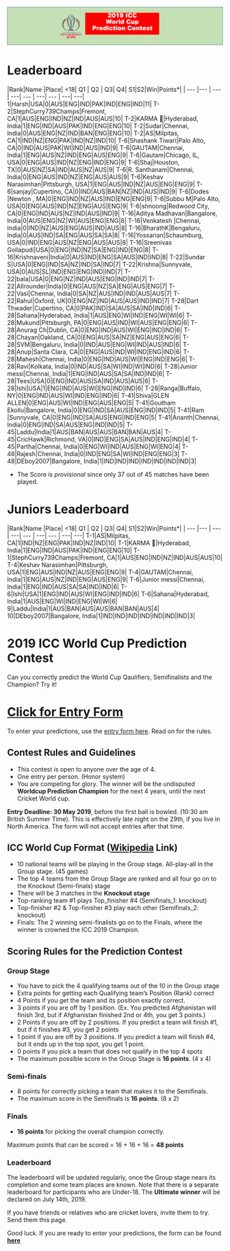 ![Logo](images/ICCWCPP.png)

# Leaderboard

|Rank|Name |Place| <18| Q1 | Q2 | Q3| Q4| S1|S2|Win|Points*|
| --- |--- | --- | ---| --- | ---| --- | ---| ---|
1|Harsh|USA|0|AUS|ENG|IND|PAK|IND|ENG|IND|11|
T-2|StephCurry739Champs|Fremont, CA|1|AUS|ENG|IND|NZ|IND|AUS|AUS|10|
T-2|KARMA 🦄|Hyderabad, India|1|ENG|IND|AUS|PAK|IND|ENG|ENG|10|
T-2|Sudar|Chennai, India|0|AUS|ENG|NZ|IND|BAN|ENG|ENG|10|
T-2|AS|Milpitas, CA|1|IND|NZ|ENG|PAK|IND|NZ|IND|10|
T-6|Shashank Tiwari|Palo Alto, CA|0|IND|AUS|PAK|WI|IND|AUS|IND|9|
T-6|GAUTAM|Chennai, India|1|ENG|AUS|NZ|IND|ENG|AUS|ENG|9|
T-6|Gautam|Chicago, IL, USA|0|ENG|AUS|IND|NZ|ENG|IND|ENG|9|
T-6|Shaj|Houston, TX|0|AUS|NZ|SA|IND|AUS|NZ|AUS|9|
T-6|R. Santhanam|Chennai, India|0|ENG|AUS|IND|NZ|ENG|AUS|AUS|9|
T-6|Keshav Narasimhan|Pittsburgh, USA|1|ENG|AUS|IND|NZ|AUS|ENG|ENG|9|
T-6|sanjay|Cupertino, CA|0|IND|AUS|BAN|NZ|IND|AUS|IND|9|
T-6|Dodes |Newton , MA|0|ENG|IND|NZ|AUS|IND|ENG|ENG|9|
T-6|Subbu M|Palo Alto, USA|0|ENG|AUS|IND|NZ|ENG|AUS|ENG|9|
T-6|shnoong|Redwood City, CA|0|ENG|IND|AUS|NZ|IND|AUS|IND|9|
T-16|Aditya Madhavan|Bangalore, India|0|AUS|ENG|NZ|WI|AUS|ENG|ENG|8|
T-16|Venkatesh |Chennai, India|0|IND|NZ|AUS|ENG|AUS|IND|AUS|8|
T-16|BharathK|Bengaluru, India|0|AUS|IND|SA|ENG|AUS|SA|SA|8|
T-16|Yossarian|Schaumburg, USA|0|IND|ENG|AUS|NZ|ENG|AUS|AUS|8|
T-16|Sreenivas Gollapudi|USA|0|ENG|IND|NZ|SA|ENG|IND|ENG|8|
T-16|Krishnaveni|India|0|AUS|IND|ENG|SA|AUS|IND|IND|8|
T-22|Sundar S|USA|0|ENG|IND|SA|NZ|IND|SA|IND|7|
T-22|Krishna|Sunnyvale, USA|0|AUS|SL|IND|ENG|ENG|IND|IND|7|
T-22|bala|USA|0|ENG|NZ|IND|AUS|ENG|IND|IND|7|
T-22|Allrounder|India|0|ENG|AUS|NZ|SA|ENG|AUS|ENG|7|
T-22|Vasi|Chennai, India|0|SA|NZ|AUS|IND|IND|AUS|AUS|7|
T-22|Rahul|Oxford, UK|0|ENG|NZ|IND|AUS|AUS|IND|IND|7|
T-28|Dart Thwader|Cupertino, CA|0|PAK|IND|SA|AUS|SA|IND|IND|6|
T-28|Sahana|Hyderabad, India|1|AUS|ENG|WI|IND|ENG|WI|WI|6|
T-28|Mukund|Pittsburgh, PA|0|ENG|AUS|IND|WI|AUS|ENG|ENG|6|
T-28|Anurag Ch|Dublin, CA|0|ENG|IND|AUS|WI|ENG|IND|IND|6|
T-28|Chayan|Oakland, CA|0|ENG|AUS|SA|NZ|ENG|AUS|ENG|6|
T-28|SVM|Bengaluru, India|0|IND|AUS|ENG|WI|IND|AUS|IND|6|
T-28|Anup|Santa Clara, CA|0|ENG|AUS|IND|WI|IND|ENG|IND|6|
T-28|Mahesh|Chennai, India|0|ENG|IND|AUS|WI|ENG|IND|ENG|6|
T-28|Ravi|Kolkata, India|0|IND|AUS|SA|WI|IND|WI|IND|6|
T-28|Junior messi|Chennai, India|1|ENG|IND|AUS|SA|SA|IND|IND|6|
T-28|Tees|USA|0|ENG|IND|AUS|SA|IND|AUS|AUS|6|
T-28|Ishi|USA|1|ENG|IND|AUS|WI|ENG|IND|IND|6|
T-28|Ranga|Buffalo, NY|0|ENG|IND|AUS|WI|IND|ENG|IND|6|
T-41|Shiva|GLEN ALLEN|0|ENG|AUS|WI|IND|ENG|AUS|ENG|5|
T-41|Goutham Ekollu|Bangalore, India|0|ENG|IND|SA|AUS|ENG|IND|IND|5|
T-41|Ram |Sunnyvale, CA|0|ENG|IND|SA|AUS|ENG|IND|ENG|5|
T-41|Ananth|Chennai, India|0|ENG|IND|SA|AUS|ENG|IND|IND|5|
T-45|Laddu|India|1|AUS|BAN|AUS|AUS|BAN|BAN|AUS|4|
T-45|CricHawk|Richmond, VA|0|IND|ENG|SA|AUS|IND|ENG|IND|4|
T-45|Partha|Chennai, India|0|ENG|WI|IND|AUS|ENG|WI|ENG|4|
T-48|Rajesh|Chennai, India|0|IND|ENG|SA|WI|IND|ENG|ENG|3|
T-48|DEboy2007|Bangalore, India|1|IND|IND|IND|IND|IND|IND|IND|3|

* The Score is *provisional* since only 37 out of 45 matches have been played.

# Juniors Leaderboard

|Rank|Name |Place| <18| Q1 | Q2 | Q3| Q4| S1|S2|Win|Points*|
| --- |--- | --- | ---| --- | ---| --- | ---| ---|
T-1|AS|Milpitas, CA|1|IND|NZ|ENG|PAK|IND|NZ|IND|10|
T-1|KARMA 🦄|Hyderabad, India|1|ENG|IND|AUS|PAK|IND|ENG|ENG|10|
T-1|StephCurry739Champs|Fremont, CA|1|AUS|ENG|IND|NZ|IND|AUS|AUS|10|
T-4|Keshav Narasimhan|Pittsburgh, USA|1|ENG|AUS|IND|NZ|AUS|ENG|ENG|9|
T-4|GAUTAM|Chennai, India|1|ENG|AUS|NZ|IND|ENG|AUS|ENG|9|
T-6|Junior messi|Chennai, India|1|ENG|IND|AUS|SA|SA|IND|IND|6|
T-6|Ishi|USA|1|ENG|IND|AUS|WI|ENG|IND|IND|6|
T-6|Sahana|Hyderabad, India|1|AUS|ENG|WI|IND|ENG|WI|WI|6|
9|Laddu|India|1|AUS|BAN|AUS|AUS|BAN|BAN|AUS|4|
10|DEboy2007|Bangalore, India|1|IND|IND|IND|IND|IND|IND|IND|3|


# 2019 ICC World Cup Prediction Contest

Can you correctly predict the World Cup Qaulifiers, Semifinalists and the Champion? Try it!

# [Click for Entry Form](http://bit.ly/2019_icc_worldcup_predictions)
To enter your predictions, use the [entry form here](http://bit.ly/2019_icc_worldcup_predictions). Read on for the rules.


## Contest Rules and Guidelines
- This contest is open to anyone over the age of 4.
- One entry per person. (Honor system)
- You are competing for glory. The winner will be the undisputed **Worldcup Prediction Champion** for the next 4 years, until the next Cricket World cup.

**Entry Deadline: 30 May 2019**, before the first ball is bowled. (10:30 am British Summer Time). This is effectively late night on the 29th, if you live in North America. The form will not accept entries after that time.


## ICC World Cup Format ([Wikipedia](https://en.wikipedia.org/wiki/2019_Cricket_World_Cup) Link)

- 10 national teams will be playing in the Group stage. All-play-all in the Group stage. (45 games)
- The top 4 teams from the Group Stage are ranked and all four go on to the Knockout (Semi-finals) stage 
- There will be 3 matches in the **Knockout stage**
- Top-ranking team #1 plays Top_finisher #4 (Semifinals_1: knockout)
- Top-finisher #2 & Top-finisher #3 play each other (Semifinals_2: knockout) 
- Finals: The 2 winning semi-finalists go on to the Finals, where the winner is crowned the ICC 2019 Champion.

## Scoring Rules for the Prediction Contest

### Group Stage
- You have to pick the 4 qualifying teams out of the 10 in the Group stage
- Extra points for getting each Qualifying team’s Position (Rank) correct
- 4 Points if you get the team and its position exactly correct.
- 3 points if you are off by 1 position. (Ex. You predicted Afghanistan will finish 3rd, but if Afghanistan finished 2nd or 4th, you get 3 points.)
- 2 Points if you are off by 2 positions. If you predict a team will finish #1, but if it finishes #3, you get 2 points
- 1 point if you are off by 3 positions. If you predict a team will finish #4, but it ends up in the top spot, you get 1 point.
- 0 points if you pick a team that does not qualify in the top 4 spots
- The maximum possible score in the Group Stage is **16 points**. (4 x 4)

### Semi-finals
- 8 points for correctly picking a team that makes it to the Semifinals.
- The maximum score in the Semifinals is **16 points**. (8 x 2)

### Finals
- **16 points** for picking the overall champion correctly.

Maximum points that can be scored = 16 + 16 + 16 = **48 points**

### Leaderboard
The leaderboard will be updated regularly, once the Group stage nears its completion and some team places are known. Note that there is a separate leaderboard for participants who are Under-18.
The **Ultimate winner** will be declared on July 14th, 2019.

If you have friends or relatives who are cricket lovers, invite them to try. Send them this page.

Good luck. If you are ready to enter your predictions, the form can be found **[here](http://bit.ly/2019_icc_worldcup_predictions)**



